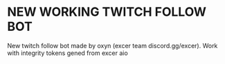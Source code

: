 # NEW WORKING TWITCH FOLLOW BOT

New twitch follow bot made by oxyn (excer team discord.gg/excer).
Work with integrity tokens gened from excer aio 

<picture>
  <source media="(prefers-color-scheme: dark)" srcset="https://media.discordapp.net/attachments/1095666948446105662/1099454688757293207/image.png">
</picture>
